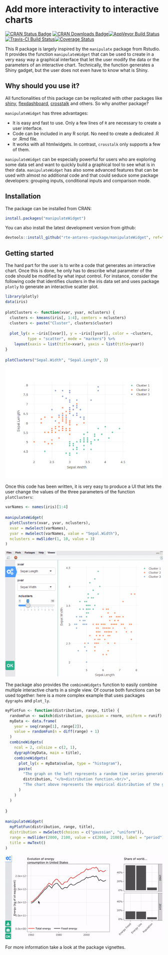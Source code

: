 Add more interactivity to interactive charts
================

[![CRAN Status Badge](http://www.r-pkg.org/badges/version/manipulateWidget)](http://cran.r-project.org/package=manipulateWidget) [![CRAN Downloads Badge](https://cranlogs.r-pkg.org/badges/manipulateWidget)](http://cran.r-project.org/package=manipulateWidget)[![AppVeyor Build Status](https://ci.appveyor.com/api/projects/status/github/rte-antares-rpackage/manipulateWidget?branch=master&svg=true)](https://ci.appveyor.com/project/rte-antares-rpackage/manipulateWidget)[![Travis-CI Build Status](https://travis-ci.org/rte-antares-rpackage/manipulateWidget.svg?branch=master)](https://travis-ci.org/rte-antares-rpackage/manipulateWidget)[![Coverage Status](https://img.shields.io/codecov/c/github/rte-antares-rpackage/manipulateWidget/master.svg)](https://codecov.io/github/rte-antares-rpackage/manipulateWidget?branch=master)

This R package is largely inspired by the `manipulate` package from Rstudio. It provides the function `manipulateWidget` that can be used to create in a very easy way a graphical interface that let the user modify the data or the parameters of an interactive chart. Technically, the function generates a Shiny gadget, but the user does not even have to know what is Shiny.

Why should you use it?
----------------------

All functionalities of this package can be replicated with other packages like [shiny](https://shiny.rstudio.com/), [flexdashboard](http://rmarkdown.rstudio.com/flexdashboard/), [crosstalk](http://rstudio.github.io/crosstalk/) and others. So why another package?

`manipulateWidget` has three advantages:

-   It is easy and fast to use. Only a few lines of `R` are necessary to create a user interface.
-   Code can be included in any R script. No need to create a dedicated .R or .Rmd file.
-   It works with all htmlwidgets. In contrast, `crosstalk` only supports a few of them.

`manipulateWidget` can be especially powerful for users who are exploring some data set and want to quickly build a graphical tool to see what is in their data. `manipulateWidget` has also some advanced features that can be used with almost no additional code and that could seduce some package developers: grouping inputs, conditional inputs and comparison mode.

Installation
------------

The package can be installed from CRAN:

``` r
install.packages("manipulateWidget")
```

You can also install the latest development version from github:

``` r
devtools::install_github("rte-antares-rpackage/manipulateWidget", ref="develop")
```

Getting started
---------------

The hard part for the user is to write a code that generates an interactive chart. Once this is done, he only has to describe what parameter of the code should be modified by what input control. For instance, consider the following code that identifies clusters in the iris data set and uses package `plotly` to generate an interactive scatter plot.

``` r
library(plotly)
data(iris)

plotClusters <- function(xvar, yvar, nclusters) {
  clusters <- kmeans(iris[, 1:4], centers = nclusters)
  clusters <- paste("Cluster", clusters$cluster)
  
  plot_ly(x = ~iris[[xvar]], y = ~iris[[yvar]], color = ~clusters,
          type = "scatter", mode = "markers") %>% 
    layout(xaxis = list(title=xvar), yaxis = list(title=yvar))
}

plotClusters("Sepal.Width", "Sepal.Length", 3)
```

![](README_files/figure-markdown_github/kmeans-1.png)

Once this code has been written, it is very easy to produce a UI that lets the user change the values of the three parameters of the function `plotClusters`:

``` r
varNames <- names(iris)[1:4]

manipulateWidget(
  plotClusters(xvar, yvar, nclusters),
  xvar = mwSelect(varNames),
  yvar = mwSelect(varNames, value = "Sepal.Width"),
  nclusters = mwSlider(1, 10, value = 3)
)
```

![An example of output of manipulateWidget](vignettes/example-kmeans.gif)

The package also provides the `combineWidgets` function to easily combine multiple interactive charts in a single view. Of course both functions can be used together: here is a more complex example that uses packages `dygraphs` and `plot_ly`.

``` r
myPlotFun <- function(distribution, range, title) {
  randomFun <- switch(distribution, gaussian = rnorm, uniform = runif)
  myData <- data.frame(
    year = seq(range[1], range[2]),
    value = randomFun(n = diff(range) + 1)
  )
  combineWidgets(
    ncol = 2, colsize = c(2, 1),
    dygraph(myData, main = title),
    combineWidgets(
      plot_ly(x = myData$value, type = "histogram"),
      paste(
        "The graph on the left represents a random time series generated using a <b>",
        distribution, "</b>distribution function.<br/>",
        "The chart above represents the empirical distribution of the generated values."
      )
    )
  )
  
}

manipulateWidget(
  myPlotFun(distribution, range, title),
  distribution = mwSelect(choices = c("gaussian", "uniform")),
  range = mwSlider(2000, 2100, value = c(2000, 2100), label = "period"),
  title = mwText()
)
```

![Combining widgets and some html content](vignettes/fancy-example.gif)

For more information take a look at the package vignettes.
